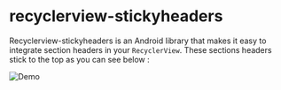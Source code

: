 recyclerview-stickyheaders
==========================
Recyclerview-stickyheaders is an Android library that makes it easy to integrate section headers in your ```RecyclerView```. These sections headers stick to the top as you can see below :

![Demo](http://eowise.github.io/recyclerview-stickyheaders/images/demo.gif)

